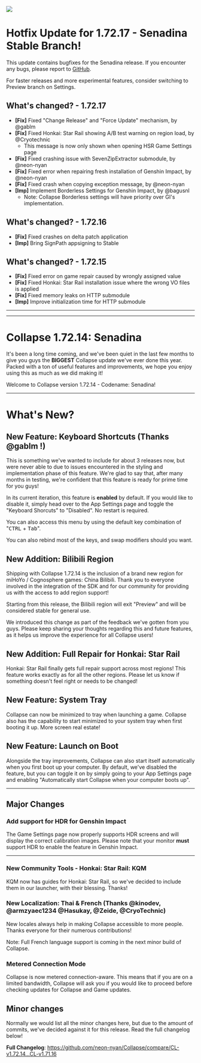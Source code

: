 ![](https://raw.githubusercontent.com/neon-nyan/CollapseLauncher-Page/main/images/banner202304.webp)

# Hotfix Update for 1.72.17 - Senadina Stable Branch!
This update contains bugfixes for the Senadina release. If you encounter any bugs, please report to [GitHub](https://github.com/neon-nyan/Collapse/issues/new/choose).

For faster releases and more experimental features, consider switching to Preview branch on Settings.

## What's changed? - 1.72.17
- **[Fix]** Fixed "Change Release" and "Force Update" mechanism, by @gablm
- **[Fix]** Fixed Honkai: Star Rail showing A/B test warning on region load, by @Cryotechnic
    - This message is now only shown when opening HSR Game Settings page
- **[Fix]** Fixed crashing issue with SevenZipExtractor submodule, by @neon-nyan
- **[Fix]** Fixed error when repairing fresh installation of Genshin Impact, by @neon-nyan
- **[Fix]** Fixed crash when copying exception message, by @neon-nyan
- **[Imp]** Implement Borderless Settings for Genshin Impact, by @bagusnl
    - Note: Collapse Borderless settings will have priority over GI's implementation.

## What's changed? - 1.72.16
- **[Fix]** Fixed crashes on delta patch application
- **[Imp]** Bring SignPath appsigning to Stable

## What's changed? - 1.72.15
- **[Fix]** Fixed error on game repair caused by wrongly assigned value
- **[Fix]** Fixed Honkai: Star Rail installation issue where the wrong VO files is applied
- **[Fix]** Fixed memory leaks on HTTP submodule
- **[Imp]** Improve initialization time for HTTP submodule

***
***
# Collapse 1.72.14: Senadina
It's been a long time coming, and we've been quiet in the last few months to give you guys the **BIGGEST** Collapse update
we've ever done this year. Packed with a ton of useful features and improvements, we hope you enjoy using this as much as we did
making it!

Welcome to Collapse version 1.72.14 - Codename: Senadina! 

***

# What's New?
## New Feature: Keyboard Shortcuts (Thanks @gablm !)
This is something we've wanted to include for about 3 releases now, but were never able to due to issues encountered in
the styling and implementation phase of this feature. We're glad to say that, after many months in testing, we're confident
that this feature is ready for prime time for you guys!

In its current iteration, this feature is **enabled** by default. If you would like to disable it, simply head over to the
App Settings page and toggle the "Keyboard Shorcuts" to "Disabled". No restart is required.

You can also access this menu by using the default key combination of "<kbd>CTRL</kbd> + <kbd>Tab</kbd>".

You can also rebind most of the keys, and swap modifiers should you want.

## New Addition: Bilibili Region
Shipping with Collapse 1.72.14 is the inclusion of a brand new region for miHoYo / Cognosphere games: China Bilibili.
Thank you to everyone involved in the integration of the SDK and for our community for providing us with the access to add
region support!

Starting from this release, the Bilibili region will exit "Preview" and will be considered stable for general use.

We introduced this change as part of the feedback we've gotten from you guys. Please keep sharing your thoughts regarding this and future features, as it helps us improve the experience for all Collapse users!

## New Addition: Full Repair for Honkai: Star Rail 
Honkai: Star Rail finally gets full repair support across most regions! This feature works exactly as for all the other regions.
Please let us know if something doesn't feel right or needs to be changed!

## New Feature: System Tray
Collapse can now be minimized to tray when launching a game. Collapse also has the capability to start minimized to your
system tray when first booting it up. More screen real estate!

## New Feature: Launch on Boot
Alongside the tray improvements, Collapse can also start itself automatically when you first boot up your computer. By
default, we've disabled the feature, but you can toggle it on by simply going to your App Settings page and enabling 
"Automatically start Collapse when your computer boots up".

***

## Major Changes
### Add support for HDR for Genshin Impact 
The Game Settings page now properly supports HDR screens and will display the correct calibration images. Please note that
your monitor **must** support HDR to enable the feature in Genshin Impact.
***

### New Community Tools - Honkai: Star Rail: KQM
KQM now has guides for Honkai: Star Rail, so we've decided to include them in our launcher, with their blessing. Thanks!

### New Localization: Thai & French (Thanks @kinodev, @armzyaec1234 @Hasukay, @Zeide, @CryoTechnic)
New locales always help in making Collapse accessible to more people. Thanks everyone for their numerous contributions!

Note: Full French language support is coming in the next minor build of Collapse.

### Metered Connection Mode
Collapse is now metered connection-aware. This means that if you are on a limited bandwidth, Collapse will ask you if you
would like to proceed before checking updates for Collapse and Game updates.

## Minor changes
Normally we would list all the minor changes here, but due to the amount of commits, we've decided against it for this release.
Read the full changelog below!

**Full Changelog**: https://github.com/neon-nyan/Collapse/compare/CL-v1.72.14...CL-v1.71.16
